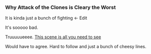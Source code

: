 ### Why Attack of the Clones is Cleary the Worst

It is kinda just a bunch of fighting <- Edit


It's sooooo bad.


Truuuuueeee.
[This scene is all you need to see](https://youtu.be/2tLf1JO5bvE?si=2QDGrhVqXgGoOl3N)

Would have to agree. Hard to follow and just a bunch of cheesy lines. 
